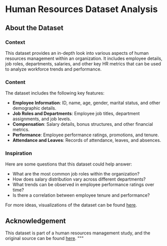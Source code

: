 
# Human Resources Dataset Analysis

## About the Dataset

### Context
This dataset provides an in-depth look into various aspects of human resources management within an organization. It includes employee details, job roles, departments, salaries, and other key HR metrics that can be used to analyze workforce trends and performance.

### Content
The dataset includes the following key features:
- **Employee Information**: ID, name, age, gender, marital status, and other demographic details.
- **Job Roles and Departments**: Employee job titles, department assignments, and job levels.
- **Compensation**: Salary details, bonus structures, and other financial metrics.
- **Performance**: Employee performance ratings, promotions, and tenure.
- **Attendance and Leaves**: Records of attendance, leaves, and absences.

### Inspiration
Here are some questions that this dataset could help answer:
- What are the most common job roles within the organization?
- How does salary distribution vary across different departments?
- What trends can be observed in employee performance ratings over time?
- Is there a correlation between employee tenure and performance?

For more ideas, visualizations of the dataset can be found [here](https://public.tableau.com/app/profile/dfsasas.dfasdf/viz/HRDashboard_17246820907270/Dashboard2).

## Acknowledgement
This dataset is part of a human resources management study, and the original source can be found [here](https://your-source-link.com).
"""
